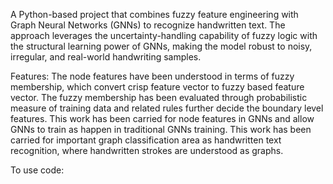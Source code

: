 A Python-based project that combines fuzzy feature engineering with Graph Neural Networks (GNNs) to recognize handwritten text. The approach leverages the uncertainty-handling capability of fuzzy logic with the structural learning power of GNNs, making the model robust to noisy, irregular, and real-world handwriting samples.

Features:
The node features have been understood in terms of fuzzy membership, which convert crisp feature vector to fuzzy based feature vector.
The fuzzy membership has been evaluated through probabilistic measure of training data and related rules further decide the boundary level features.
This work has been carried for node features in GNNs and allow GNNs to train as happen in traditional GNNs training. 
This work has been carried for important graph classification area as handwritten text recognition, where handwritten strokes are understood as graphs.

To use code:
